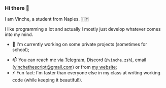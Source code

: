 ### Hi there 👋

<!--
**Vinchethescript/Vinchethescript** is a ✨ _special_ ✨ repository because its `README.md` (this file) appears on your GitHub profile.

Here are some ideas to get you started:

- 🔭 I’m currently working on ...
- 🌱 I’m currently learning ...
- 👯 I’m looking to collaborate on ...
- 🤔 I’m looking for help with ...
- 💬 Ask me about ...
- 📫 How to reach me: ...
- 😄 Pronouns: ...
- ⚡ Fun fact: ...
-->

I am Vinche, a student from Naples. 🇮🇹

I like programming a lot and actually I mostly just develop whatever comes into my mind.

- 🔭 I'm currently working on some private projects (sometimes for school);
<!--- 🌱 I’m currently learning ...;-->
- 📫 You can reach me via [Telegram](https://t.me/Vinchethescript), Discord (`@vinche.zsh`), email (<vinchethescript@gmail.com>) or from [my website](https://vinchethescript.github.io);
- ⚡ Fun fact: I'm faster than everyone else in my class at writing working code (while keeping it beautiful!).
